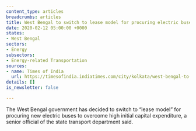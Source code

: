 ```yaml
---
content_type: articles
breadcrumbs: articles
title: West Bengal to switch to lease model for procuring electric buses
date: 2020-02-12 05:00:00 +0000
states:
- West Bengal
sectors:
- Energy
subsectors:
- Energy-related Transportation
sources:
- name: Times of India
  url: https://timesofindia.indiatimes.com/city/kolkata/west-bengal-to-switch-to-lease-model-for-procuring-electric-buses/articleshowprint/74049614.cms
details: []
is_newsletter: false

---
```

The West Bengal government has decided to switch to “lease model” for procuring new electric buses to overcome high initial capital expenditure, a senior official of the state transport department said.
